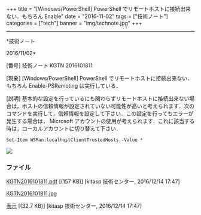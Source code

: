 ﻿+++
title = "[Windows/PowerShell] PowerShell でリモートホストに接続出来ない．もちろん Enable"
date = "2016-11-02"
tags = ["技術ノート"]
categories = ["tech"]
banner = "img/technote.jpg"
+++

-----------------------------------------------------------------------------------------------------------------------------

*技術ノート

2016/11/02*


[番号]
技術ノート KGTN 2016101811

[現象]
[Windows/PowerShell] PowerShell
でリモートホストに接続出来ない．もちろん Enable-PSRemoting
は実行している．

[説明]
基本的な設定を行っているにも関わらずリモートホストに接続出来ない場合は，ホストの信頼情報が設定されていない可能性が高いと考えられます．次のコマンドを実行して，信頼情報を設定して下さい．この設定を行ってもエラーが発生する場合は，
Microsoft
アカウントの使用が考えられます．これに該当する時は，ローカルアカウントに切り替えて下さい．

    Set-Item WSMan:localhostClientTrustedHosts -Value *

![](http://techreport.kitasp.net/attachments/download/3183/KGTN2016101811.jpg)


### ファイル

 
 


[KGTN2016101811.pdf](http://techreport.kitasp.net/attachments/download/3182/KGTN2016101811.pdf)
 [(157 KB)] [kitasp 技術センター, 2016/12/14
17:47]

[KGTN2016101811.jpg](http://techreport.kitasp.net/attachments/download/3183/KGTN2016101811.jpg)

[表示](http://techreport.kitasp.net/attachments/3183/KGTN2016101811.jpg "表示")
 [(32.7 KB)] [kitasp 技術センター, 2016/12/14
17:47]


 


 

